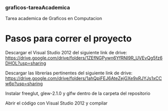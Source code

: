 ### graficos-tareaAcademica
Tarea academica de Graficos en Computacion

# Pasos para correr el proyecto

Descargar el Visual Studio 2012 del siguiente link de drive: https://drive.google.com/drive/folders/1ZEfNGPywn6YfRNI9R_UVEvQg5fz6DHOL?usp=sharing

Descargar las librerías pertinentes del siguiente link de drive: https://drive.google.com/drive/folders/1ahQpiFEJ6AteZejGXe9xRJYJs1xCCw6p?usp=sharing

Instalar freeglut, glew-2.1.0 y glfw dentro de la carpeta del repositorio

Abrir el código con Visual Studio 2012 y compilar
